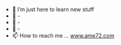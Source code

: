 - 👋 I’m just here to learn new stuff
- 👀 -
- 🌱 -
- 💞️ -
- 📫 How to reach me ... www.ame72.com

<!---
JamesAme/JamesAme is a ✨ special ✨ repository because its `README.md` (this file) appears on your GitHub profile.
You can click the Preview link to take a look at your changes.
--->
